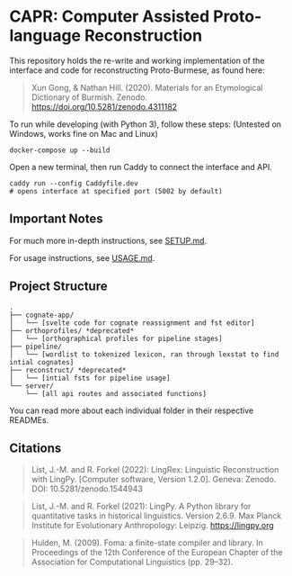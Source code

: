 # CAPR: Computer Assisted Proto-language Reconstruction

This repository holds the re-write and working implementation of the interface and code for reconstructing Proto-Burmese, as found here:

> Xun Gong, & Nathan Hill. (2020). Materials for an Etymological Dictionary of Burmish. Zenodo. https://doi.org/10.5281/zenodo.4311182

To run while developing (with Python 3), follow these steps:
(Untested on Windows, works fine on Mac and Linux)

```
docker-compose up --build
```

Open a new terminal, then run Caddy to connect the interface and API.
```
caddy run --config Caddyfile.dev
# opens interface at specified port (5002 by default)
```

## Important Notes

For much more in-depth instructions, see [SETUP.md](https://github.com/knightss27/capr/blob/update/SETUP.md).

For usage instructions, see [USAGE.md](https://github.com/knightss27/capr/blob/update/USAGE.md).

## Project Structure
```
.
├── cognate-app/
│   └── [svelte code for cognate reassignment and fst editor]
├── orthoprofiles/ *deprecated*
│   └── [orthographical profiles for pipeline stages]
├── pipeline/
│   └── [wordlist to tokenized lexicon, ran through lexstat to find intial cognates]
├── reconstruct/ *deprecated*
│   └── [intial fsts for pipeline usage]
└── server/
    └── [all api routes and associated functions]
```

You can read more about each individual folder in their respective READMEs.

## Citations

> List, J.-M. and R. Forkel (2022): LingRex: Linguistic Reconstruction with LingPy. [Computer software, Version 1.2.0]. Geneva: Zenodo. DOI: 10.5281/zenodo.1544943


> List, J.-M. and R. Forkel (2021): LingPy. A Python library for quantitative tasks in historical linguistics. Version 2.6.9. Max Planck Institute for Evolutionary Anthropology: Leipzig. https://lingpy.org


> Hulden, M. (2009). Foma: a finite-state compiler and library. In Proceedings of the 12th Conference of the European Chapter of the Association for Computational Linguistics (pp. 29–32).
